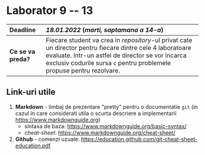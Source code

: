 # Laborator 9 -- 13

| **Deadline** | **_18.01.2022_** (_marti, saptamana a 14-a_) |
| :--- | :--- |
| **Ce se va preda?** | Fiecare student va crea in _repository_-ul privat cate un director pentru fiecare dintre cele 4 laboratoare evaluate. Intr-un astfel de director se vor incarca exclusiv codurile sursa `c` pentru problemele propuse pentru rezolvare. |

## Link-uri utile

1. **Markdown** - limbaj de prezentare "pretty" pentru o documentatie `git` (in cazul in care considerati utila o scurta descriere a implementarii <https://www.markdownguide.org>)
	- sintaxa de baza: <https://www.markdownguide.org/basic-syntax/>
	- _cheat-sheet_: <https://www.markdownguide.org/cheat-sheet/>
2. **Github** - comenzi uzuale: <https://education.github.com/git-cheat-sheet-education.pdf>
